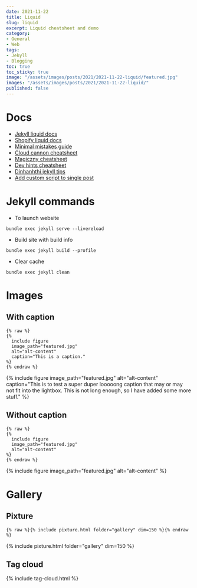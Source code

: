 ```yaml
---
date: 2021-11-22
title: Liquid
slug: liquid
excerpt: Liquid cheatsheet and demo
category:
- General
- Web
tags:
- Jekyll
- Blogging
toc: true
toc_sticky: true
image: "/assets/images/posts/2021/2021-11-22-liquid/featured.jpg"
images: "/assets/images/posts/2021/2021-11-22-liquid/"
published: false
---
```


# Docs

- [Jekyll liquid docs](https://jekyllrb.com/docs/)
- [Shopify liquid docs](https://shopify.github.io/liquid/)
- [Minimal mistakes guide](https://mmistakes.github.io/minimal-mistakes/docs/quick-start-guide/)
- [Cloud cannon cheatsheet](https://cloudcannon.com/community/jekyll-cheat-sheet/)
- [Magiczny cheatsheet](https://gist.github.com/magicznyleszek/9803727)
- [Dev hints cheatsheet](https://devhints.io/jekyll)
- [Dinhanhthi jekyll tips](https://dinhanhthi.com/jekyll-tips/)
- [Add custom script to single post](https://dmitryrogozhny.com/blog/how-to-add-custom-script-to-single-post-in-jekyll)

# Jekyll commands

- To launch website

`bundle exec jekyll serve --livereload`

- Build site with build info

`bundle exec jekyll build --profile`

- Clear cache

`bundle exec jekyll clean`

# Images
## With caption

```
{% raw %}
{% 
  include figure
  image_path="featured.jpg"
  alt="alt-content"
  caption="This is a caption."
%}
{% endraw %}
```

{% 
  include figure
  image_path="featured.jpg"
  alt="alt-content"
  caption="This is to test a super duper looooong caption that may or may not fit into the lightbox. This is not long enough, so I have added some more stuff."
%}

## Without caption

```
{% raw %}
{% 
  include figure
  image_path="featured.jpg"
  alt="alt-content"
%}
{% endraw %}
```

{% 
  include figure
  image_path="featured.jpg"
  alt="alt-content"
%}

# Gallery

## Pixture

`{% raw %}{% include pixture.html folder="gallery" dim=150 %}{% endraw %}`

{% include pixture.html folder="gallery" dim=150 %}

## Tag cloud

{% include tag-cloud.html %}


